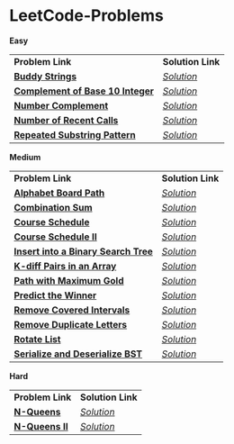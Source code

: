 # LeetCode-Problems

<b>Easy</b>
<table>
  <tr>
    <td><b>Problem Link</b></td>
    <td><b>Solution Link</b></td>
  </tr>
  <tr>
    <td><b><a href="https://leetcode.com/problems/buddy-strings/">Buddy Strings</a></b></td>
    <td><i><a href="https://github.com/ir2010/LeetCode-Problems/blob/main/Easy/Buddy%20Strings.cpp">Solution</a></i></td>
  </tr>
  <tr>
    <td><b><a href="https://leetcode.com/problems/complement-of-base-10-integer/">Complement of Base 10 Integer</a></b></td>
    <td><i><a href=https://github.com/ir2010/LeetCode-Problems/blob/main/Easy/Complement%20of%20Base%2010%20Integer.cpp>Solution</a></i></td>
  </tr>
  <tr>
    <td><b><a href="https://leetcode.com/problems/number-complement/">Number Complement</a></b></td>
    <td><i><a href=https://github.com/ir2010/LeetCode-Problems/blob/main/Easy/Number%20Complement.cpp>Solution</a></i></td>
  </tr>
  <tr>
    <td><b><a href="https://leetcode.com/problems/number-of-recent-calls/">Number of Recent Calls</a></b></td>
    <td><i><a href="https://github.com/ir2010/LeetCode-Problems/blob/main/Easy/Number of Recent Calls.cpp">Solution</a></i></td>
  </tr>
  <tr>
    <td><b><a href="https://leetcode.com/problems/repeated-substring-pattern/">Repeated Substring Pattern</a></b></td>
    <td><i><a href="https://github.com/ir2010/LeetCode-Problems/blob/main/Easy/Repeated%20Substring%20Pattern.cpp">Solution</a></i></td>
  </tr>
  
</table>


<b>Medium</b>
<table>
  <tr>
    <td><b>Problem Link</b></td>
    <td><b>Solution Link</b></td>
  </tr>
  <tr>
    <td><b><a href="https://leetcode.com/problems/alphabet-board-path/">Alphabet Board Path</a></b></td>
    <td><i><a href="https://github.com/ir2010/LeetCode-Problems/blob/main/Medium/Alphabet%20Board%20Path.cpp">Solution</a></i></td>
  </tr>
  <tr>
    <td><b><a href="https://leetcode.com/problems/combination-sum/">Combination Sum</a></b></td>
    <td><i><a href="https://github.com/ir2010/LeetCode-Problems/blob/main/Medium/Combination%20Sum.cpp">Solution</a></i></td>
  </tr>
  <tr>
    <td><b><a href="https://leetcode.com/problems/course-schedule/">Course Schedule</a></b></td>
    <td><i><a href="https://github.com/ir2010/LeetCode-Problems/blob/main/Medium/Course Schedule.cpp">Solution</a></i></td>
  </tr>
  <tr>
    <td><b><a href="https://leetcode.com/problems/course-schedule-ii/">Course Schedule II</a></b></td>
    <td><i><a href="https://github.com/ir2010/LeetCode-Problems/blob/main/Medium/Course Schedule II.cpp">Solution</a></i></td>
  </tr>
  <tr>
    <td><b><a href="https://leetcode.com/problems/insert-into-a-binary-search-tree/">Insert into a Binary Search Tree</a></b></td>
    <td><i><a href="https://github.com/ir2010/LeetCode-Problems/blob/main/Medium/Insert into a Binary Search Tree.cpp">Solution</a></i></td>
  </tr>
  <tr>
    <td><b><a href="https://leetcode.com/problems/k-diff-pairs-in-an-array/">K-diff Pairs in an Array</a></b></td>
    <td><i><a href="https://github.com/ir2010/LeetCode-Problems/blob/main/Medium/K-diff Pairs in an Array.cpp">Solution</a></i></td>
  </tr>
  <tr>
    <td><b><a href="https://leetcode.com/problems/path-with-maximum-gold/">Path with Maximum Gold</a></b></td>
    <td><i><a href="https://github.com/ir2010/LeetCode-Problems/blob/main/Medium/Path with Maximum Gold.cpp">Solution</a></i></td>
  </tr>
  <tr>
    <td><b><a href="https://leetcode.com/problems/predict-the-winner/">Predict the Winner</a></b></td>
    <td><i><a href="https://github.com/ir2010/LeetCode-Problems/blob/main/Medium/Predict the Winner.cpp">Solution</a></i></td>
  </tr>
  <tr>
    <td><b><a href="https://leetcode.com/problems/remove-covered-intervals/">Remove Covered Intervals</a></b></td>
    <td><i><a href="https://github.com/ir2010/LeetCode-Problems/blob/main/Medium/Remove Covered Intervals.cpp">Solution</a></i></td>
  </tr>
  <tr>
    <td><b><a href="https://leetcode.com/problems/remove-duplicate-letters/">Remove Duplicate Letters</a></b></td>
    <td><i><a href="https://github.com/ir2010/LeetCode-Problems/blob/main/Medium/Remove Duplicate Letters.cpp">Solution</a></i></td>
  </tr>
  <tr>
    <td><b><a href="https://leetcode.com/problems/rotate-list/">Rotate List</a></b></td>
    <td><i><a href="https://github.com/ir2010/LeetCode-Problems/blob/main/Medium/Rotate List.cpp">Solution</a></i></td>
  </tr>
  <tr>
    <td><b><a href="https://leetcode.com/problems/rotate-list/">Serialize and Deserialize BST</a></b></td>
    <td><i><a href="https://github.com/ir2010/LeetCode-Problems/blob/main/Medium/Serialize and Deserialize BST.cpp">Solution</a></i></td>
  </tr>
</table>

<b>Hard</b>
<table>
  <tr>
    <td><b>Problem Link</b></td>
    <td><b>Solution Link</b></td>
  </tr>
  <tr>
    <td><b><a href="https://leetcode.com/problems/n-queens/">N-Queens</a></b></td>
    <td><i><a href="https://github.com/ir2010/LeetCode-Problems/blob/main/Hard/N-Queens.cpp">Solution</a></i></td>
  </tr>
  <tr>
    <td><b><a href="https://leetcode.com/problems/n-queens-ii/">N-Queens II</a></b></td>
    <td><i><a href="https://github.com/ir2010/LeetCode-Problems/blob/main/Hard/N-Queens II.cpp">Solution</a></i></td>
  </tr>
</table>
    
